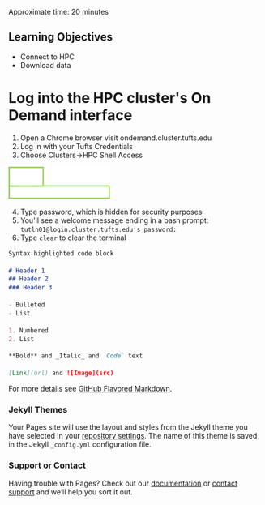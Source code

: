 Approximate time: 20 minutes

## Learning Objectives

- Connect to HPC
- Download data


# Log into the HPC cluster's On Demand interface
1. Open a Chrome browser visit ondemand.cluster.tufts.edu
2. Log in with your Tufts Credentials
3. Choose Clusters->HPC Shell Access
<img src="img/od_menu.png" width="200">

4. Type password, which is hidden for security purposes
5. You'll see a welcome message ending in a bash prompt:
`tutln01@login.cluster.tufts.edu's password:`
6. Type `clear` to clear the terminal 
 

```markdown
Syntax highlighted code block

# Header 1
## Header 2
### Header 3

- Bulleted
- List

1. Numbered
2. List

**Bold** and _Italic_ and `Code` text

[Link](url) and ![Image](src)
```

For more details see [GitHub Flavored Markdown](https://guides.github.com/features/mastering-markdown/).

### Jekyll Themes

Your Pages site will use the layout and styles from the Jekyll theme you have selected in your [repository settings](https://github.com/rbatorsky/galaxy-tutorials/settings). The name of this theme is saved in the Jekyll `_config.yml` configuration file.

### Support or Contact

Having trouble with Pages? Check out our [documentation](https://help.github.com/categories/github-pages-basics/) or [contact support](https://github.com/contact) and we’ll help you sort it out.
